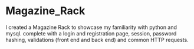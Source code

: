 # Magazine_Rack
I created a Magazine Rack to showcase my familiarity with python and mysql. complete with a login and registration page, session, password hashing, validations (front end and back end) and common HTTP requests.
